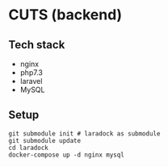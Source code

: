# CUTS (backend)

## Tech stack

- nginx
- php7.3
- laravel
- MySQL

## Setup

```
git submodule init # laradock as submodule
git submodule update
cd laradock
docker-compose up -d nginx mysql
```
